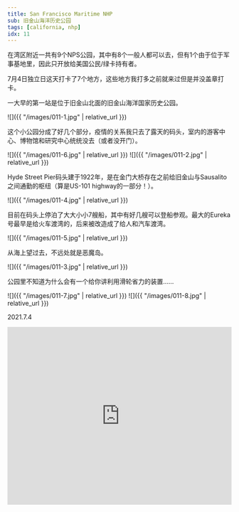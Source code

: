```yaml
---
title: San Francisco Maritime NHP
sub: 旧金山海洋历史公园
tags: [california, nhp]
idx: 11
---
```


在湾区附近一共有9个NPS公园，其中有8个一般人都可以去，但有1个由于位于军事基地里，因此只开放给美国公民/绿卡持有者。

7月4日独立日这天打卡了7个地方，这些地方我打多之前就来过但是并没盖章打卡。

一大早的第一站是位于旧金山北面的旧金山海洋国家历史公园。

![]({{ "/images/011-1.jpg" | relative_url }})

这个小公园分成了好几个部分，疫情的关系我只去了露天的码头，室内的游客中心、博物馆和研究中心统统没去（或者没开门）。

![]({{ "/images/011-6.jpg" | relative_url }})
![]({{ "/images/011-2.jpg" | relative_url }})

Hyde Street Pier码头建于1922年，是在金门大桥存在之前给旧金山与Sausalito之间通勤的枢纽（算是US-101 highway的一部分！）。

![]({{ "/images/011-4.jpg" | relative_url }})

目前在码头上停泊了大大小小7艘船，其中有好几艘可以登船参观。最大的Eureka号最早是给火车渡湾的，后来被改造成了给人和汽车渡湾。

![]({{ "/images/011-5.jpg" | relative_url }})

从海上望过去，不远处就是恶魔岛。

![]({{ "/images/011-3.jpg" | relative_url }})

公园里不知道为什么会有一个给你讲利用滑轮省力的装置……

![]({{ "/images/011-7.jpg" | relative_url }})
![]({{ "/images/011-8.jpg" | relative_url }})

2021.7.4

<iframe src="https://www.google.com/maps/embed?pb=!1m14!1m8!1m3!1d100871.84542138026!2d-122.4263601!3d37.807726!3m2!1i1024!2i768!4f13.1!3m3!1m2!1s0x808580e1a8edb3ed%3A0xb71a9f534658cd95!2sSan%20Francisco%20Maritime%20National%20Historical%20Park!5e0!3m2!1sen!2sus!4v1652161544283!5m2!1sen!2sus" width="100%" height="400" style="border:0;" allowfullscreen="" loading="lazy" referrerpolicy="no-referrer-when-downgrade"></iframe>
